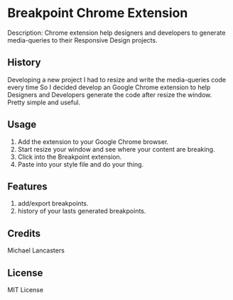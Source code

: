 # Breakpoint Chrome Extension

Description: Chrome extension help designers and developers to generate media-queries to their Responsive Design projects.

## History

Developing a new project I had to resize and write the media-queries code every time
So I decided develop an Google Chrome extension to help Designers and Developers generate the code after resize the window.
<br>
Pretty simple and useful.

## Usage

1. Add the extension to your Google Chrome browser.
2. Start resize your window and see where your content are breaking.
3. Click into the Breakpoint extension.
4. Paste into your style file and do your thing.

## Features
1. add/export breakpoints.
2. history of your lasts generated breakpoints.

## Credits

Michael Lancasters

## License

MIT License
